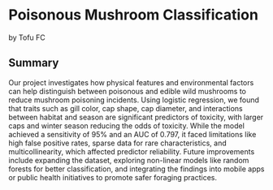 # Poisonous Mushroom Classification

by Tofu FC

## Summary

Our project investigates how physical features and environmental factors can help distinguish between poisonous and edible wild mushrooms to reduce mushroom poisoning incidents. Using logistic regression, we found that traits such as gill color, cap shape, cap diameter, and interactions between habitat and season are significant predictors of toxicity, with larger caps and winter season reducing the odds of toxicity. While the model achieved a sensitivity of 95% and an AUC of 0.797, it faced limitations like high false positive rates, sparse data for rare characteristics, and multicollinearity, which affected predictor reliability. Future improvements include expanding the dataset, exploring non-linear models like random forests for better classification, and integrating the findings into mobile apps or public health initiatives to promote safer foraging practices.
